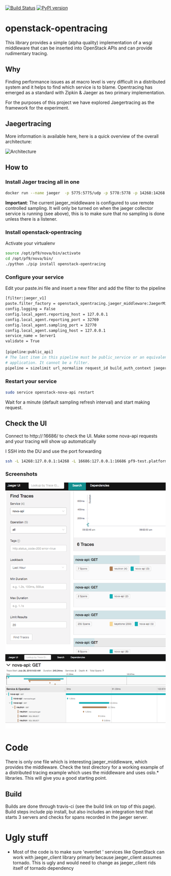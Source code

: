 [![Build Status](https://travis-ci.org/platform9/openstack-opentracing.svg?branch=ver-0.1)](https://travis-ci.org/platform9/openstack-opentracing)
[![PyPI version](https://badge.fury.io/py/openstack-opentracing.svg)](https://badge.fury.io/py/openstack-opentracing)
# openstack-opentracing
This library provides a simple (alpha quality) implementation of a wsgi middleware that can be inserted into
OpenStack APIs and can provide rudimentary tracing.

## Why
Finding performance issues as at macro level is very difficult in a distributed system and it helps to find
which service is to blame. Opentracing has emerged as a standard with Zipkin & Jaeger as two primary implementation.

For the purposes of this project we have explored Jaegertracing as the framework for the experiment.

## Jaegertracing

More information is available here, here is a quick overview of the overall architecture:

![Architecture](https://www.jaegertracing.io/img/architecture.png)

## How to

### Install Jager tracing all in one
```bash 
docker run --name jaeger  -p 5775:5775/udp -p 5778:5778 -p 14268:14268 -p 6831:6831/udp -p 6832:6832/udp -p 16686:16686 jaegertracing/all-in-one:latest
```

__Important__:
The current jaeger_middleware is configured to use remote controlled sampling. It will only be turned on when the jaeger 
collector service is running (see above), this is to make sure that no sampling is done unless there is a listener.



### Install openstack-opentracing

Activate your virtualenv

```bash
source /opt/pf9/nova/bin/activate
cd /opt/pf9/nova/bin/
./python ./pip install openstack-opentracing
```

### Configure your service

Edit your paste.ini file and insert a new filter and add the filter to the pipeline
```bash
[filter:jaeger_v1]
paste.filter_factory = openstack_opentracing.jaeger_middleware:JaegerMiddleware.factory
config.logging = False
config.local_agent.reporting_host = 127.0.0.1
config.local_agent.reporting_port = 32769
config.local_agent.sampling_port = 32770
config.local_agent.sampling_host = 127.0.0.1
service_name = Server1
validate = True

[pipeline:public_api]
# The last item in this pipeline must be public_service or an equivalent
# application. It cannot be a filter.
pipeline = sizelimit url_normalize request_id build_auth_context jaeger_v1 token_auth admin_token_auth json_body ec2_extension user_crud_extension pf9_mfa_auth_extension_v2 public_service
```

### Restart your service

```bash
sudo service openstack-nova-api restart
```
Wait for a minute (default sampling refresh interval) and start making request.


## Check the UI

Connect to http://<ip-address>:16686/ to check the UI.
Make some nova-api requests and your tracing will show up automatically

I SSH into the DU and use the port forwarding
```bash
ssh -L 14268:127.0.0.1:14268 -L 16686:127.0.0.1:16686 pf9-test.platform9.net
```
### Screenshots
![Span Example1](docs/openstack-2.png)
![Span Example2](docs/openstack-1.png)

# Code
There is only one file which is interesting jaeger_middleware, which provides the middleware.
Check the test directory for a working example of a distributed tracing example which uses the middleware and uses oslo.* libraries. This will give you a good starting point.

## Build
Builds are done through travis-ci (see the build link on top of this page). Build steps include pip install, but also includes an integration test that starts 3 servers and checks for spans recorded in the jaeger server.

# Ugly stuff

* Most of the code is to make sure 'eventlet ' services like OpenStack can work with jaeger_client library
primarly because jaeger_client assumes tornado. This is ugly and
would need to change as jaeger_client rids itself of tornado dependency
